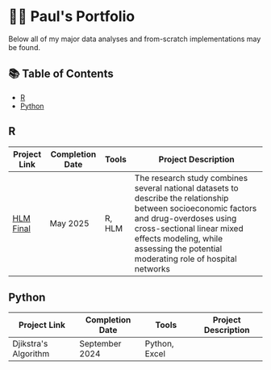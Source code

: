 # :student: Paul's Portfolio

Below all of my major data analyses and from-scratch implementations may be found.

## :books: Table of Contents
 - [R](#R)
 - [Python](#Python)

## R
| Project Link | Completion Date | Tools| Project Description |
| --- | --- | --- | --- |
| [HLM Final](https://github.com/paulsylvia20/HRR_SUDS) | May 2025 | R, HLM | The research study combines several national datasets to describe the relationship between socioeconomic factors and drug-overdoses using cross-sectional linear mixed effects modeling, while assessing the potential moderating role of hospital networks |

## Python
| Project Link | Completion Date | Tools| Project Description |
| --- | --- | --- | --- |
| Djikstra's Algorithm | September 2024 | Python, Excel |  |

